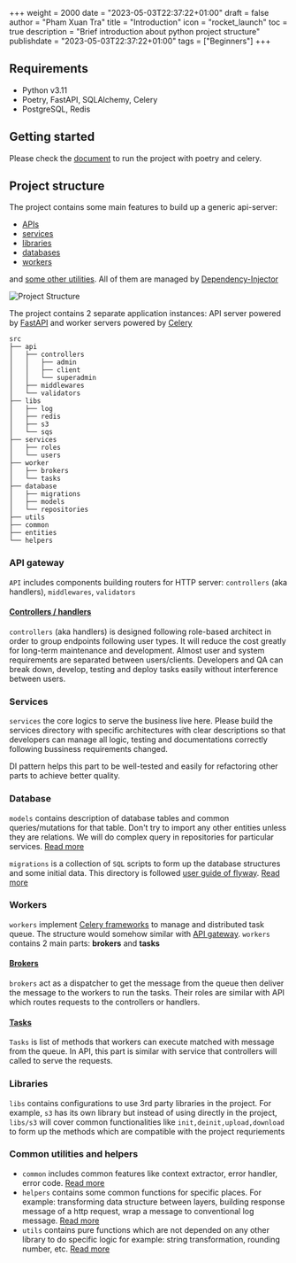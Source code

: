 +++
weight = 2000
date = "2023-05-03T22:37:22+01:00"
draft = false
author = "Pham Xuan Tra"
title = "Introduction"
icon = "rocket_launch"
toc = true
description = "Brief introduction about python project structure"
publishdate = "2023-05-03T22:37:22+01:00"
tags = ["Beginners"]
+++

## Requirements

- Python v3.11
- Poetry, FastAPI, SQLAlchemy, Celery
- PostgreSQL, Redis

## Getting started

Please check the [document](docs/getting-started) to run the project with poetry and celery.

## Project structure

The project contains some main features to build up a generic api-server:

- [APIs](#api-gateway)
- [services](#services)
- [libraries](#libraries)
- [databases](#database)
- [workers](#workers)

and [some other utilities](#common-utilities-and-helpers). All of them are managed by [Dependency-Injector](https://python-dependency-injector.ets-labs.org/)

![Project Structure](images/project-structure.png)

The project contains 2 separate application instances: API server powered by [FastAPI](https://fastapi.tiangolo.com/) and worker servers powered by [Celery](https://docs.celeryq.dev/en/stable/)

```
src
├── api
│   ├── controllers
│   │   ├── admin
│   │   ├── client
│   │   └── superadmin
│   ├── middlewares
│   └── validators
├── libs
│   ├── log
│   ├── redis
│   ├── s3
│   └── sqs
├── services
│   ├── roles
│   └── users
├── worker
│   ├── brokers
│   └── tasks
├── database
│   ├── migrations
│   ├── models
│   └── repositories
├── utils
├── common
├── entities
└── helpers
```
### API gateway
`API` includes components building routers for HTTP server: `controllers` (aka handlers), `middlewares`, `validators`

#### [Controllers / handlers](/docs/reference/api/controller)
`controllers` (aka handlers) is designed following role-based architect in order to group endpoints following user types. It will reduce the cost greatly for long-term maintenance and development. Almost user and system requirements are separated between users/clients. Developers and QA can break down, develop, testing and deploy tasks easily without interference between users.

### Services
`services` the core logics to serve the business live here. Please build the services directory with specific architectures with clear descriptions so that developers can manage all logic, testing and documentations correctly following bussiness requirements changed.

DI pattern helps this part to be well-tested and easily for refactoring other parts to achieve better quality.

### Database
`models` contains description of database tables and common queries/mutations for that table. Don't try to import any other entities unless they are relations. We will do complex query in repositories for particular services. [Read more](docs/content/docs/reference/database/models.md)

`migrations` is a collection of `SQL` scripts to form up the database structures and some initial data. This directory is followed [user guide of flyway](https://www.red-gate.com/hub/university/courses/flyway/getting-started-with-flyway/introduction-to-flyway/folder-structure-and-configuration-file). [Read more](docs/content/docs/reference/database/migrations.md)

### Workers
`workers` implement [Celery frameworks](https://docs.celeryq.dev/en/stable/index.html) to manage and distributed task queue. The structure would somehow similar with [API gateway](#api-gateway). `workers` contains 2 main parts: **brokers** and **tasks**

#### [Brokers](docs/content/docs/reference/workers/brokers.md)
`brokers` act as a dispatcher to get the message from the queue then deliver the message to the workers to run the tasks. Their roles are similar with API which routes requests to the controllers or handlers.
#### [Tasks](docs/content/docs/reference/workers/tasks.md)
`Tasks` is list of methods that workers can execute matched with message from the queue. In API, this part is similar with service that controllers will called to serve the requests.

### Libraries
`libs` contains configurations to use 3rd party libraries in the project. For example, `s3` has its own library but instead of using directly in the project, `libs/s3` will cover common functionalities like `init,deinit,upload,download` to form up the methods which are compatible with the project requriements

### Common utilities and helpers
- `common` includes common features like context extractor, error handler, error code. [Read more](docs/content/docs/reference/utilities/common.md)
- `helpers` contains some common functions for specific places. For example: transforming data structure between layers, building response message of a http request, wrap a message to conventional log message. [Read more](docs/content/docs/reference/utilities/helper.md)
- `utils` contains pure functions which are not depended on any other library to do specific logic for example: string transformation, rounding number, etc. [Read more](docs/content/docs/reference/utilities/utils.md)
